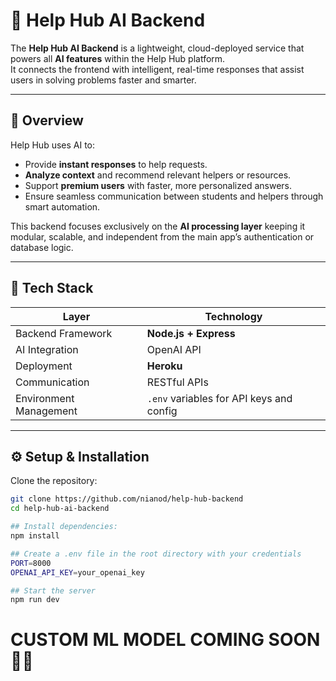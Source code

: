 # 🤖 Help Hub AI Backend

The **Help Hub AI Backend** is a lightweight, cloud-deployed service that powers all **AI features** within the Help Hub platform.  
It connects the frontend with intelligent, real-time responses that assist users in solving problems faster and smarter.

---

## 🚀 Overview

Help Hub uses AI to:
- Provide **instant responses** to help requests.
- **Analyze context** and recommend relevant helpers or resources.
- Support **premium users** with faster, more personalized answers.
- Ensure seamless communication between students and helpers through smart automation.

This backend focuses exclusively on the **AI processing layer**  keeping it modular, scalable, and independent from the main app’s authentication or database logic.

---

## 🧠 Tech Stack

| Layer | Technology |
|-------|-------------|
| Backend Framework | **Node.js + Express** |
| AI Integration | OpenAI API |
| Deployment | **Heroku** |
| Communication | RESTful APIs |
| Environment Management | `.env` variables for API keys and config |

---

## ⚙️ Setup & Installation

Clone the repository:

```bash
git clone https://github.com/nianod/help-hub-backend
cd help-hub-ai-backend

## Install dependencies:
npm install

## Create a .env file in the root directory with your credentials
PORT=8000
OPENAI_API_KEY=your_openai_key

## Start the server
npm run dev


```

# CUSTOM ML MODEL COMING SOON 🚀🚀




 
